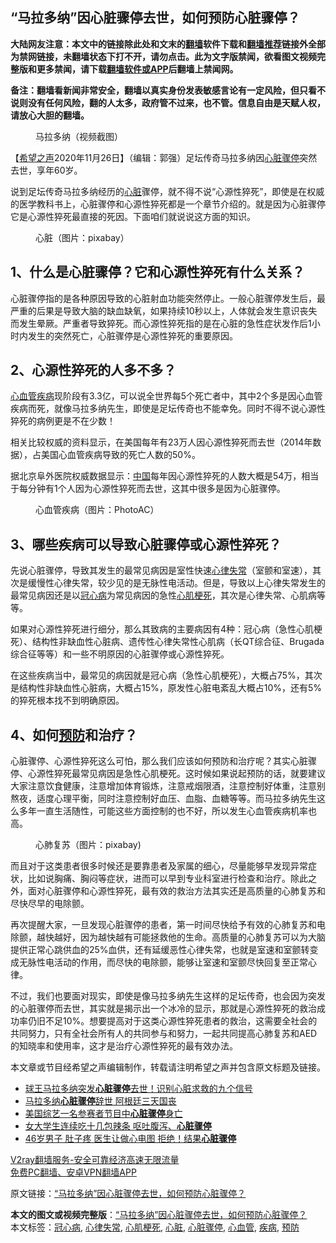  <h2>“马拉多纳”因心脏骤停去世，如何预防心脏骤停？</h2> <p class="notice"><b>大陆网友注意：本文中的链接除此处和文末的<a href="https://github.com/bannedbook/fanqiang" >翻墙</a>软件下载和<a href="https://github.com/killgcd/justmysocks/blob/master/README.md">翻墙推荐</a>链接外全部为禁网链接，未翻墙状态下打不开，请勿点击。此为文字版禁闻，欲看图文视频完整版和更多禁闻，请下载<a href="https://github.com/bannedbook/fanqiang">翻墙软件或APP</a>后翻墙上禁闻网。</p><p>备注：翻墙看新闻非常安全，翻墙以真实身份发表敏感言论有一定风险，但只看不说则没有任何风险，翻的人太多，政府管不过来，也不管。信息自由是天赋人权，请放心大胆的翻墙。</b></p>  <div class="entry"> <figure><figcaption>马拉多纳（视频截图）</figcaption></figure> <p>【<span class='wp_keywordlink_affiliate'><a href="https://www.soundofhope.org" title="希望之声" target="_blank">希望之声</a></span>2020年11月26日】（编辑：郭强）足坛传奇马拉多纳因<a href="https://www.bannedbook.org/bnews/tag/%E5%BF%83%E8%84%8F%E9%AA%A4%E5%81%9C/" class="st_tag internal_tag" rel="tag" title="标签 心脏骤停 下的日志">心脏骤停</a>突然去世，享年60岁。</p> <p>说到足坛传奇马拉多纳经历的<a href="https://www.bannedbook.org/bnews/tag/%E5%BF%83%E8%84%8F/" class="st_tag internal_tag" rel="tag" title="标签 心脏 下的日志">心脏</a>骤停，就不得不说“心源性猝死”，即使是在权威的医学教科书上，心脏骤停和心源性猝死都是一个章节介绍的。就是因为心脏骤停它是心源性猝死最直接的死因。下面咱们就说说这方面的知识。</p> <figure><figcaption>心脏（图片：pixabay）</figcaption></figure> <h2>1、什么是心脏骤停？它和心源性猝死有什么关系？</h2> <p>心脏骤停指的是各种原因导致的心脏射血功能突然停止。一般心脏骤停发生后，最严重的后果是导致大脑的缺血缺氧，如果持续10秒以上，人体就会发生意识丧失而发生晕厥。严重者导致猝死。而心源性猝死指的是在心脏的急性症状发作后1小时内发生的突然死亡，心脏骤停是心源性猝死的重要原因。</p>  <h2>2、心源性猝死的人多不多？</h2> <p><a href="https://www.bannedbook.org/bnews/tag/%E5%BF%83%E8%A1%80%E7%AE%A1/" class="st_tag internal_tag" rel="tag" title="标签 心血管 下的日志">心血管</a><a href="https://www.bannedbook.org/bnews/tag/%e7%96%be%e7%97%85/" class="st_tag internal_tag" rel="tag" title="标签 疾病 下的日志">疾病</a>现阶段有3.3亿，可以说全世界每5个死亡者中，其中2个多是因心血管疾病而死，就像马拉多纳先生，即使是足坛传奇也不能幸免。同时不得不说心源性猝死的病例更是不在少数！</p> <p>相关比较权威的资料显示，在美国每年有23万人因心源性猝死而去世（2014年数据），占美国心血管疾病导致的死亡人数的50%。</p> <p>据北京阜外医院权威数据显示：<span class='wp_keywordlink_affiliate'><a href="https://www.bannedbook.org/" title="中国" target="_blank">中国</a></span>每年因心源性猝死的人数大概是54万，相当于每分钟有1个人因为心源性猝死而去世，这其中很多是因为心脏骤停。</p>  <figure><figcaption>心血管疾病（图片：PhotoAC）</figcaption></figure> <h2>3、哪些疾病可以导致心脏骤停或心源性猝死？</h2> <p>先说心脏骤停，导致其发生的最常见病因是室性快速<a href="https://www.bannedbook.org/bnews/tag/%e5%bf%83%e5%be%8b%e5%a4%b1%e5%b8%b8/" class="st_tag internal_tag" rel="tag" title="标签 心律失常 下的日志">心律失常</a>（室颤和室速），其次是缓慢性心律失常，较少见的是无脉性电活动。但是，导致以上心律失常发生的最常见病因还是以<a href="https://www.bannedbook.org/bnews/tag/%E5%86%A0%E5%BF%83%E7%97%85/" class="st_tag internal_tag" rel="tag" title="标签 冠心病 下的日志">冠心病</a>为常见病因的急性<a href="https://www.bannedbook.org/bnews/tag/%e5%bf%83%e8%82%8c%e6%a2%97%e6%ad%bb/" class="st_tag internal_tag" rel="tag" title="标签 心肌梗死 下的日志">心肌梗死</a>，其次是心律失常、心肌病等等。</p> <p>如果对心源性猝死进行细分，那么其致病的主要病因有4种：冠心病（急性心肌梗死）、结构性非缺血性心脏病、遗传性心律失常性心肌病（长QT综合征、Brugada综合征等等）和一些不明原因的心脏骤停或心源性猝死。</p> <p>在这些疾病当中，最常见的病因就是冠心病（急性心肌梗死），大概占75%，其次是结构性非缺血性心脏病，大概占15%，原发性心脏电紊乱大概占10%，还有5%的猝死根本找不到明确原因。</p>  <h2>4、如何<a href="https://www.bannedbook.org/bnews/tag/%E9%A2%84%E9%98%B2/" class="st_tag internal_tag" rel="tag" title="标签 预防 下的日志">预防</a>和治疗？</h2> <p>心脏骤停、心源性猝死这么可怕，那么我们应该如何预防和治疗呢？其实心脏骤停、心源性猝死最常见病因是急性心肌梗死。这时候如果说起预防的话，就要建议大家注意饮食健康，注意增加体育锻炼，注意戒烟限酒，注意控制好体重，注意别熬夜，适度心理平衡，同时注意控制好血压、血脂、血糖等等。而马拉多纳先生这么多年一直生活随性，可能这些方面控制的也不好，所以发生心血管疾病机率也高。</p> <figure><figcaption>心肺复苏（图片：pixabay)</figcaption></figure> <p>而且对于这类患者很多时候还是要靠患者及家属的细心，尽量能够早发现异常症状，比如说胸痛、胸闷等症状，进而可以早到专业科室进行检查和治疗。除此之外，面对心脏骤停和心源性猝死，最有效的救治方法其实还是高质量的心肺复苏和尽快尽早的电除颤。</p> <p>再次提醒大家，一旦发现心脏骤停的患者，第一时间尽快给予有效的心肺复苏和电除颤，越快越好，因为越快越有可能拯救他的生命。高质量的心肺复苏可以为大脑提供正常心跳供血的25%血供，还有延缓恶性心律失常，也就是室速和室颤转变成无脉性电活动的作用，而尽快的电除颤，能够让室速和室颤尽快回复至正常心律。</p>  <p>不过，我们也要面对现实，即使是像马拉多纳先生这样的足坛传奇，也会因为突发的心脏骤停而去世，其实就是揭示出一个冰冷的显示，那就是心源性猝死的救治成功率仍旧不足10%。想要提高对于这类心源性猝死患者的救治，这需要全社会的共同努力，只有全社会所有人的共同参与和努力，一起共同提高心肺复苏和AED的知晓率和使用率，这才是治疗心源性猝死的最有效办法。</p> <p>本文章或节目经希望之声编辑制作，转载请注明希望之声并包含原文标题及链接。</p> <ul class='op-related-articles' title='相关阅读'> <li><a href='https://www.bannedbook.org/bnews/health/20201126/1437390.html' target='_blank'>球王马拉多纳突发<b>心脏骤停</b>去世！识别心脏求救的九个信号</a></li> <li><a href='https://www.bannedbook.org/bnews/worldnews/20201126/1437085.html' target='_blank'>马拉多纳<b>心脏骤停</b>辞世 阿根廷三天国丧</a></li> <li><a href='https://www.bannedbook.org/bnews/yule/20201122/1434987.html' target='_blank'>美国综艺一名参赛者节目中<b>心脏骤停</b>身亡</a></li> <li><a href='https://www.bannedbook.org/bnews/lifebaike/20201118/1432700.html' target='_blank'>女大学生连续吃十几包辣条 呕吐腹泻、<b>心脏骤停</b></a></li> <li><a href='https://www.bannedbook.org/bnews/health/20200921/1400174.html' target='_blank'>46岁男子 肚子疼 医生让做心电图 拒绝！结果<b>心脏骤停</b></a></li> </ul> <p class="texttj"> <a href="https://www.bannedbook.org/forum23/topic22702.html" target="_blank">V2ray翻墙服务-安全可靠经济高速无限流量</a><br/> <a href="https://github.com/bannedbook/fanqiang/wiki/%E7%A6%81%E9%97%BB%E7%BD%91%E5%AE%89%E5%8D%93%E7%BF%BB%E5%A2%99%E6%96%B0%E9%97%BBAPP" target="_blank">免费PC翻墙、安卓VPN翻墙APP</a></p><p>原文链接：<a class="src_link"  href="https://www.soundofhope.org/post/447139" target="_blank">“马拉多纳”因心脏骤停去世，如何预防心脏骤停？</a></p><a name='sharetosocial'></a>       <div><b>本文的图文或视频完整版</b>：<a href='https://www.bannedbook.org/bnews/comments/20201127/1438064.html'>“马拉多纳”因心脏骤停去世，如何预防心脏骤停？</a></div>  </div><!--END ENTRY--> <div class="postfooter"> <div>本文标签：<a href="https://www.bannedbook.org/bnews/tag/%E5%86%A0%E5%BF%83%E7%97%85/" rel="tag">冠心病</a>, <a href="https://www.bannedbook.org/bnews/tag/%e5%bf%83%e5%be%8b%e5%a4%b1%e5%b8%b8/" rel="tag">心律失常</a>, <a href="https://www.bannedbook.org/bnews/tag/%e5%bf%83%e8%82%8c%e6%a2%97%e6%ad%bb/" rel="tag">心肌梗死</a>, <a href="https://www.bannedbook.org/bnews/tag/%E5%BF%83%E8%84%8F/" rel="tag">心脏</a>, <a href="https://www.bannedbook.org/bnews/tag/%E5%BF%83%E8%84%8F%E9%AA%A4%E5%81%9C/" rel="tag">心脏骤停</a>, <a href="https://www.bannedbook.org/bnews/tag/%E5%BF%83%E8%A1%80%E7%AE%A1/" rel="tag">心血管</a>, <a href="https://www.bannedbook.org/bnews/tag/%e7%96%be%e7%97%85/" rel="tag">疾病</a>, <a href="https://www.bannedbook.org/bnews/tag/%E9%A2%84%E9%98%B2/" rel="tag">预防</a></div>  </div><!--END POSTFOOTER--> 